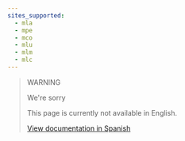 ```yaml
---
sites_supported:
  - mla
  - mpe
  - mco
  - mlu
  - mlm
  - mlc
---
```


> WARNING
>
> We're sorry
>
> This page is currently not available in English.
>
>[View documentation in Spanish](https://www.mercadopago.com.ar/developers/es/guides/qr-code/general-considerations/integrations/)